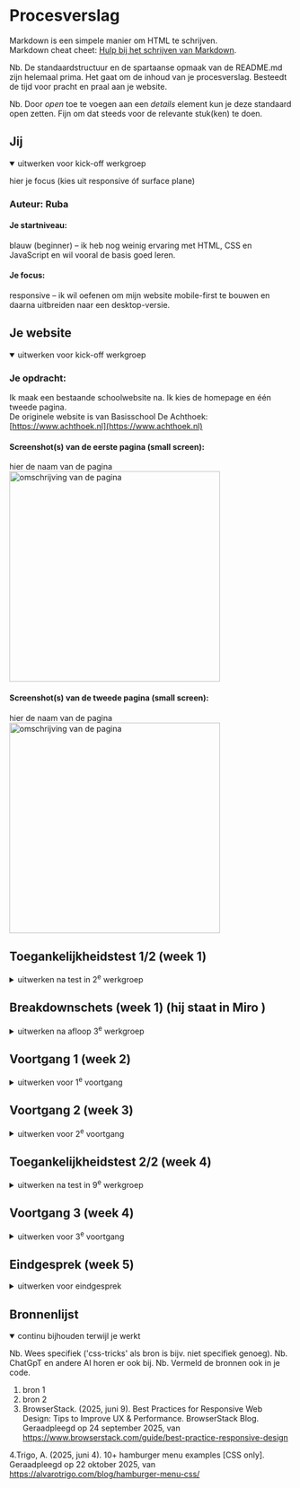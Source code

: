 # Procesverslag
Markdown is een simpele manier om HTML te schrijven.  
Markdown cheat cheet: [Hulp bij het schrijven van Markdown](https://github.com/adam-p/markdown-here/wiki/Markdown-Cheatsheet).

Nb. De standaardstructuur en de spartaanse opmaak van de README.md zijn helemaal prima. Het gaat om de inhoud van je procesverslag. Besteedt de tijd voor pracht en praal aan je website.

Nb. Door *open* toe te voegen aan een *details* element kun je deze standaard open zetten. Fijn om dat steeds voor de relevante stuk(ken) te doen.





## Jij

<details open>
  <summary>uitwerken voor kick-off werkgroep</summary>

hier je focus (kies uit responsive óf surface plane)
### Auteur: Ruba

#### Je startniveau:
blauw (beginner) – ik heb nog weinig ervaring met HTML, CSS en JavaScript en wil vooral de basis goed leren.

#### Je focus:
responsive – ik wil oefenen om mijn website mobile-first te bouwen en daarna uitbreiden naar een desktop-versie.  

</details>





## Je website

<details open>
  <summary>uitwerken voor kick-off werkgroep</summary>

  ### Je opdracht:
  Ik maak een bestaande schoolwebsite na. Ik kies de homepage en één tweede pagina.  
  De originele website is van Basisschool De Achthoek: [https://www.achthoek.nl](https://www.achthoek.nl)

  #### Screenshot(s) van de eerste pagina (small screen): 
  hier de naam van de pagina  
  <img src="images/miro-screen1.jpg" width="375px" alt="omschrijving van de pagina">

  #### Screenshot(s) van de tweede pagina (small screen):
  hier de naam van de pagina  
  <img src="images/miro-screen2.jpg" width="375px" alt="omschrijving van de pagina">

  
  
</details>



## Toegankelijkheidstest 1/2 (week 1)

<details>
  <summary>uitwerken na test in 2<sup>e</sup> werkgroep</summary>

  ### Bevindingen
  Lijst met je bevindingen die in de test naar voren kwamen:
  ## Toegankelijkheidstest 1/2 (week 1)

### Screenreader-test (NVDA)

**Ervaring:**
Tijdens het testen met NVDA merkte ik dat de Achthoek-website moeilijk te begrijpen is voor een screenreader.  
- De screenreader leest alle teksten achter elkaar als platte tekst, zonder duidelijke structuur.  
- Een keuzemenu werd niet aangekondigd als “menu” maar gewoon als losse tekst.  
- Foto’s, zoals die bij de activiteitenkaarten, hadden geen alt-tekst en werden daardoor volledig genegeerd.  
- Het icoon van “commentaar” bij een activiteit werd niet benoemd.  
- De activiteitenkaarten (met titel, korte tekst, foto en icoon) waren visueel duidelijk, maar de screenreader zag dit niet als één geheel; hij las het gewoon als losse stukjes tekst.

**Conclusie:**  
De site is visueel duidelijk, maar voor screenreader-gebruikers erg lastig te begrijpen. Dit laat zien hoe belangrijk semantische HTML, alt-teksten en duidelijke labels zijn.  

**Voorbeelden hoe ik dit in mijn eigen site wil oplossen:**    
- Bij **foto’s** wil ik altijd een korte beschrijving toevoegen, zodat duidelijk wordt wat er op de foto te zien is.  
- Bij **iconen**, zoals een reactie-icoon, wil ik zorgen dat de functie wordt uitgesproken (bijvoorbeeld “geef een reactie”) of aangeven dat het puur decoratief is.  
- **Kaarten** (zoals activiteitenblokken) wil ik duidelijk structureren met een titel, tekst en eventuele knoppen die samen één geheel vormen, zodat de screenreader dit ook als groep kan voorlezen.  
- Bij **menu’s en lijsten** wil ik echte HTML-elementen gebruiken, zodat NVDA ze ook als menu of lijst aankondigt in plaats van losse tekst.  

- **Alt-teksten toevoegen aan afbeeldingen:**  
  ```html
  <img src="activiteiten-foto.jpg" alt="Kinderen spelen buiten op het schoolplein">

### Bevindingen
- Ik kon niet direct naar de hoofdinhoud springen; er is geen skip-link.  
- Bij afbeeldingen hoorde ik geen beschrijvende alt-teksten.   
- Het contrast tussen tekst en achtergrond wil ik nog extra testen.
- Contrast niet gecheckt Teksten op gekleurde achtergronden kunnen er visueel oké uitzien maar onvoldoende contrast hebben  
<img src="readme-images/test-fed.jpg" width="375px" alt="breakdown van nog een dynamisch deel">


</details>



## Breakdownschets (week 1) (hij staat in Miro )


<details>
  <summary>uitwerken na afloop 3<sup>e</sup> werkgroep</summary>

  ### de hele pagina: 
  <img src="images/screen.homep.png" width="375px" alt="breakdown van de hele pagina">

  ### dynamisch deel (bijv menu): 
  <img src="images/screen.2pag.png" width="375px" alt="breakdown van een dynamisch deel">

  ### wellicht nog een dynamisch deel (bijv filter): 
  <img src="readme-images/dummy-plaatje.jpg" width="375px" alt="breakdown van nog een dynamisch deel">

</details>






## Voortgang 1 (week 2)

<details>
  <summary>uitwerken voor 1<sup>e</sup> voortgang</summary>

### Stand van zaken
- Mijn code is tot nu toe netjes en semantisch, dit werd ook bevestigd tijdens de meeting.  
- Ik had een vraag of ik meerdere `<nav>`-elementen mag gebruiken → dit mag, bijvoorbeeld één in de header en één in de main.  
- Tip gekregen dat achtergrondfoto’s beter in CSS gezet kunnen worden en niet in HTML, omdat een screenreader ze niet hoeft te lezen.  
- Ik gebruikte `<section>` voor de activiteitenkaarten, maar kreeg de feedback dat `<ul>` en `<li>` logischer zijn omdat de kaarten echt een lijst vormen.

### Agenda voor meeting
| Ruba          | Student 2           | Student 3    | Student 4        |
|---------------|---------------------|--------------|------------------|
| Check of mijn code semantisch correct is | Eigen punt invullen | Eigen punt invullen | Eigen punt invullen |
| Vraag over meerdere `<nav>` gebruiken   | …                   | …                | …                  |
| Feedback op gebruik van `<section>`     | …                   | …                | …                  |

### Verslag van meeting
- Code is semantisch correct tot nu toe.  
- Het is prima om twee navigatie-elementen te gebruiken.  
- Achtergrondfoto’s beter via CSS doen i.p.v. HTML.  
- Voor de activiteitenkaarten liever `<ul>` en `<li>` gebruiken i.p.v. `<section>`.  

</details>





## Voortgang 2 (week 3)

<details>
  <summary>uitwerken voor 2<sup>e</sup> voortgang</summary>

  ### Vragen die ik wil stellen tijdens mijn voortgangsgesprek 2

1. De website die ik heb gekozen heeft een lastige vormgeving. Wat is tijdens de beoordeling belangrijker:  
   - dat ik de vormgeving precies namaak zoals de echte website,  
   - of dat ik vooral laat zien welk proces ik heb doorlopen en welke technieken ik heb geleerd?  

2. De originele website bevat veel details, zoals hover-effecten en speciale fotospellen. Moet ik dat allemaal precies nadoen, ook al heb ik gekozen voor de focus **responsive**?  

3. Mag ik de stijl aanpassen als ik denk dat het beter is voor de **toegankelijkheid**?  

4. Wat is beter: de afbeeldingen uit de originele website downloaden en zelf gebruiken, of ze direct via een link insluiten?  

5. Ik heb alleen het document *Beoordelingsformulier Blok Web 2025/26 – Frontend Development* gezien. Bestaat er ergens een uitgebreider overzicht met alle beoordelingscriteria?  

  
  
  
  ### Stand van zaken
  Dit ging goed:

Mijn HTML en CSS zijn tot nu toe netjes opgebouwd en semantisch correct.

De screenreader-test en het eerste verslag hierover zijn goed gelukt.

Ik heb feedback verwerkt, zoals het gebruik van ul/li voor kaarten die bij elkaar horen, en achtergrondafbeeldingen in CSS plaatsen i.p.v. HTML.

Dit was lastig:

De originele vormgeving van de gekozen site is ingewikkeld, vooral door de vele details, hover-effecten en foto-layouts.

Het was zoeken hoe ik dit het best kan vertalen naar een responsive versie zonder alles 1-op-1 te hoeven namaken.

Ik moet nog screenshots toevoegen van mijn breakdownschets en de toegankelijkheidschecklist.


  ### Agenda voor meeting
  samen met je groepje opstellen

  | student 1      | student 2          | student 3    | student 4        |
  | ---            | ---                | ---          | ---              |
  | dit bespreken  | en dit             | en ik dit    | en dan ik dat    |
  | en dat ook nog | dit als er tijd is | nog een punt | dit wil ik zeker |
  | ...            | ...                | ...          | ...              |


  ### Verslag van meeting
  hier na afloop snel de uitkomsten van de meeting vastleggen

  - punt 1
  - punt 2
  - nog een punt
- ...

</details>





## Toegankelijkheidstest 2/2 (week 4)

<details>
  <summary>uitwerken na test in 9<sup>e</sup> werkgroep</summary>

  ### Bevindingen
  Lijst met je bevindingen die in de test naar voren kwamen (geef ook aan wat er verbeterd is):

</details>





## Voortgang 3 (week 4)

<details>
  <summary>uitwerken voor 3<sup>e</sup> voortgang</summary>

  ### Stand van zaken
  hier dit ging goed & dit was lastig (neem ook screenshots op van delen van je website en code)
  
  ### wellicht nog een dynamisch deel (bijv filter): 
  <img src="images/scree.redme1.png" width="375px" alt="screen van wat wil ik anders doen informatiemomenten link">


  ### Agenda voor meeting
  samen met je groepje opstellen

  | student 1      | student 2          | student 3    | student 4        |
  | ---            | ---                | ---          | ---              |
  | dit bespreken  | en dit             | en ik dit    | en dan ik dat    |
  | en dat ook nog | dit als er tijd is | nog een punt | dit wil ik zeker |
  | ...            | ...                | ...          | ...              |


  ### Verslag van meeting
  hier na afloop snel de uitkomsten van de meeting vastleggen

  - punt 1
  - punt 2
  - nog een punt
  - ...

</details>





## Eindgesprek (week 5)

<details>
  <summary>uitwerken voor eindgesprek</summary>

  ### Je uitkomst - karakteristiek screenshots:
  <img src="readme-images/dummy-plaatje.jpg" width="375px" alt="uitomst opdracht 1">


  ### Dit ging goed/Heb ik geleerd: 
  Korte omschrijving met plaatjes

  <img src="readme-images/dummy-plaatje.jpg" width="375px" alt="top">


  ### Dit was lastig/Is niet gelukt:
  Korte omschrijving met plaatjes

  <img src="readme-images/dummy-plaatje.jpg" width="375px" alt="bummer">
</details>





## Bronnenlijst

<details open>
  <summary>continu bijhouden terwijl je werkt</summary>

  Nb. Wees specifiek ('css-tricks' als bron is bijv. niet specifiek genoeg). 
  Nb. ChatGpT en andere AI horen er ook bij.
  Nb. Vermeld de bronnen ook in je code.

  1. bron 1
  2. bron 2
  3. BrowserStack. (2025, juni 9). Best Practices for Responsive Web Design: Tips to Improve UX & Performance. BrowserStack Blog. Geraadpleegd op 24 september 2025, van https://www.browserstack.com/guide/best-practice-responsive-design

  4.Trigo, A. (2025, juni 4). 10+ hamburger menu examples [CSS only]. Geraadpleegd op 22 oktober 2025, van https://alvarotrigo.com/blog/hamburger-menu-css/

</details>